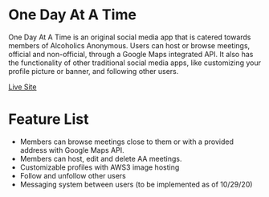 # One Day At A Time

One Day At A Time is an original social media app that is catered towards members of Alcoholics Anonymous. Users can host or browse meetings, official and non-official, through a Google Maps integrated API. It also has the functionality of other traditional social media apps, like customizing your profile picture or banner, and following other users.

[Live Site](http://odaat-app.herokuapp.com/)

# Feature List

- Members can browse meetings close to them or with a provided address with Google Maps API.
- Members can host, edit and delete AA meetings.
- Customizable profiles with AWS3 image hosting
- Follow and unfollow other users
- Messaging system between users (to be implemented as of 10/29/20)
